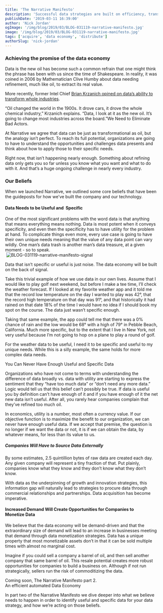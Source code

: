 ```yaml
---
title: 'The Narrative Manifesto'
description: 'Successful data strategies are built on efficiency, transparency, and utility and you can never have enough useful and specific data.'
publishDate: '2019-03-11 16:39:00'
author: 'Nick Jordan'
ogImage: '/img/blog/2019/03/BLOG-031119-narrative-manifesto.jpg'
image: '/img/blog/2019/03/BLOG-031119-narrative-manifesto.jpg'
tags: ['acquire', 'data economy', 'distribute']
authorSlug: 'nick-jordan'
---
```

### Achieving the promise of the data economy

Data is the new oil has become such a common refrain that one might think the phrase has been with us since the time of Shakespeare. In reality, it was coined in 2006 by Mathematician Clive Humby about data needing refinement, much like oil, to extract its real value.

More recently, former Intel Chief [Brian Krzanich opined on data’s ability to transform whole industries](https://fortune.com/2018/06/07/intel-ceo-brian-krzanich-data/).

“Oil changed the world in the 1900s. It drove cars, it drove the whole chemical industry,” Krzanich explains. “Data, I look at it as the new oil. It’s going to change most industries across the board.”We Need to Eliminate Bad Actors.

At Narrative we agree that data can be just as transformational as oil, but the analogy isn’t perfect. To reach its full potential, organizations are going to have to understand the opportunities and challenges data presents and think about how to apply those to their specific needs.  
  
Right now, that isn’t happening nearly enough. Something about refining data only gets you so far unless you know what you want and what to do with it. And that’s a huge ongoing challenge in nearly every industry.

### **Our Beliefs**

When we launched Narrative, we outlined some core beliefs that have been the guideposts for how we’ve built the company and our technology.

#### Data Needs to be Useful and  Specific

One of the most significant problems with the word data is that anything that means everything means nothing. Data is most potent when it conveys specificity, and even then the specificity has to have utility for the problem at hand. To complicate things even more, every use case is going to have their own unique needs meaning that the value of any data point can vary wildly. One man’s data trash is another man’s data treasure, at a given moment - so to speak.  
 ![BLOG-031119-narrative-manifesto-signal](https://solutions.narrative.io/hubfs/BLOG-031119-narrative-manifesto-signal.jpg)  
  
Data that isn’t specific or useful is just noise. The data economy will be built on the back of signal.

Take this trivial example of how we use data in our own lives. Assume that I would like to play golf next weekend, but before I make a tee time, I’ll check the weather forecast. If I looked at my favorite weather app and it told me that the record low temperature on the day I wanted to play was 42°, that the record high temperature on that day was 91°, and that historically it had rained on that date 18% of the time I would have no idea if I should book my spot on the course. The data just wasn’t specific enough.

Taking that same example, the app could tell me that there was a 0% chance of rain and the low would be 68° with a high of 79° in Pebble Beach, California. Much more specific, but to the extent that I live in New York, not very useful because I’m not going to hop on a plane to play a round of golf.

For the weather data to be useful, I need it to be specific and useful to my unique needs. While this is a silly example, the same holds for more complex data needs.

You Can Never Have Enough Useful and Specific Data

Organizations who have not come to terms with understanding the difference of data broadly vs. data with utility are starting to express the sentiment that they “have too much data” or “don’t need any more data.” Logic would tell us that this belief can’t possibly be true. If data is useful you by definition can’t have enough of it and if you have enough of it the net new data isn’t useful. After all, you rarely hear companies complain that they’ve refined too much oil. 

In economics, utility is a number, most often a currency value. If our objective function is to maximize the benefit to our organization, we can never have enough useful data. If we accept that premise, the question is no longer if we want the data or not, it is if we can obtain the data, by whatever means, for less than its value to us. 

##### Companies Will Have to Source Data Externally

By some estimates, 2.5 quintillion bytes of raw data are created each day. Any given company will represent a tiny fraction of that. Put plainly, companies know what they know and they don’t know what they don’t know.

With data as the underpinning of growth and innovation strategies, this information gap will naturally lead to strategies to procure data through commercial relationships and partnerships. Data acquisition has become imperative.

#### Increased Demand Will Create Opportunities for Companies to Monetize Data

We believe that the data economy will be demand-driven and that the extraordinary size of demand will lead to an increase in businesses meeting that demand through data monetization strategies. Data has a unique property that most monetizable assets don’t in that it can be sold multiple times with almost no marginal cost.

Imagine if you could sell a company a barrel of oil, and then sell another company that same barrel of oil. This resale potential creates more robust opportunities for companies to build a business on. Although if not run strategically, sellers run the risk of commoditizing the data.

Coming soon, The Narrative Manifesto part 2.  
An efficient automated Data Economy

In part two of the Narrative Manifesto we dive deeper into what we believe needs to happen in order to identify useful and specific data for your data strategy, and how we’re acting on those beliefs.
